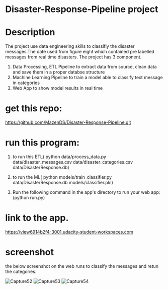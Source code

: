 # Disaster-Response-Pipeline project


# Description
The project use data engineering skills to classifiy the disaster messages.The date used from figure eight which contained pre labelled messages from real time disasters. 
The project has 3 component. 
1. Data Processing, ETL Pipeline to extract data from source, clean data and save them in a proper databse structure
2. Machine Learning Pipeline to train a model able to classify text message in categories
3. Web App to show model results in real time


# get this repo:
https://github.com/MazenDS/Disaster-Response-Pipeline.git

# run this program: 
  1. to run this ETL(
   python data/process_data.py data/disaster_messages.csv data/disaster_categories.csv data/DisasterResponse.db)
  2. to run the ML(
   python models/train_classifier.py data/DisasterResponse.db models/classifier.pkl)
  
  3. Run the following command in the app's directory to run your web app:
   (python run.py)
   
   # link to the app.
   https://view6914b2f4-3001.udacity-student-workspaces.com
   
   # screenshot
the below screenshot on the web runs to classify the messages and retun the categories. 

![Capture52](https://user-images.githubusercontent.com/55158582/71307738-c8c3d300-2403-11ea-8bc7-b5e42db597bc.PNG)
![Capture53](https://user-images.githubusercontent.com/55158582/71308070-abddce80-2408-11ea-9234-0b66acfc8afa.PNG)
![Capture54](https://user-images.githubusercontent.com/55158582/71308084-e47da800-2408-11ea-94e7-c2d1bd6dabc6.PNG)   
   


